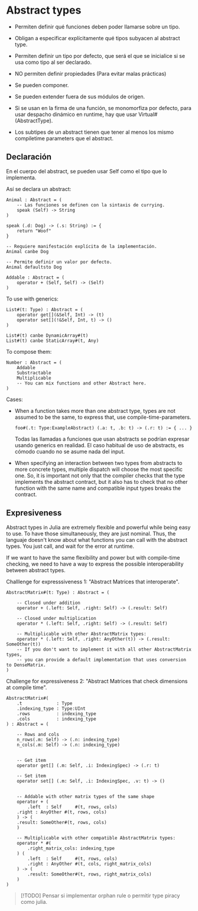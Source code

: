 # Abstract types

- Permiten definir qué funciones deben poder llamarse sobre un tipo.

- Obligan a especificar explícitamente qué tipos subyacen al abstract type.

- Permiten definir un tipo por defecto, que será el que se inicialice si se usa
  como tipo al ser declarado.

- NO permiten definir propiedades (Para evitar malas prácticas)

- Se pueden componer.

- Se pueden extender fuera de sus módulos de origen.

- Si se usan en la firma de una función, se monomorfiza por defecto, para usar
despacho dinámico en runtime, hay que usar Virtual#(AbstractType).

- Los subtipes de un abstract tienen que tener al menos los mismo compiletime
parameters que el abstract.


## Declaración

En el cuerpo del abstract, se pueden usar Self como el tipo que lo implementa.


Así se declara un abstract:

```
Animal : Abstract = (
	-- Las funciones se definen con la sintaxis de currying.
	speak (Self) -> String
)

speak (.d: Dog) -> (.s: String) := {
	return "Woof"
}

-- Requiere manifestación explícita de la implementación.
Animal canbe Dog

-- Permite definir un valor por defecto.
Animal defaultsto Dog
```

```
Addable : Abstract = (
	operator + (Self, Self) -> (Self)
)
```

To use with generics:

```
List#(t: Type) : Abstract = (
	operator get[](&Self, Int) -> (t)
	operator set[](!&Self, Int, t) -> ()
)

List#(t) canbe DynamicArray#(t)
List#(t) canbe StaticArray#(t, Any)
```

To compose them:

```
Number : Abstract = (
    Addable
    Substractable
    Multiplicable
    -- You can mix functions and other Abstract here.
)
```

Cases:

- When a function takes more than one abstract type, types are not assumed to
be the same, to express that, use compile-time-parameters.

    ```
    foo#(.t: Type:ExampleAbstract) (.a: t, .b: t) -> (.r: t) := { ... }
    ```

    Todas las llamadas a funciones que usan abstracts se podrían expresar
    usando generics en realidad. El caso habitual de uso de abstracts, es
    cómodo cuando no se asume nada del input.


- When specifying an interaction between two types from abstracts to more
concrete types, multiple dispatch will choose the most specific one. So, it is
important not only that the compiler checks that the type implements the
abstract contract, but it also has to check that no other function with the
same name and compatible input types breaks the contract.


## Expresiveness

Abstract types in Julia are extremely flexible and powerful while being easy to
use. To have those simultaneously, they are just nominal. Thus, the languaje
doesn't know about what functions you can call with the abstract types. You
just call, and wait for the error at runtime.

If we want to have the same flexibility and power but with compile-time checking, we
need to have a way to express the possible interoperability between abstract types.


Challlenge for expresssiveness 1: "Abstract Matrices that interoperate".

```
AbstractMatrix#(t: Type) : Abstract = (

    -- Closed under addition
    operator + (.left: Self, .right: Self) -> (.result: Self)

    -- Closed under multiplication
    operator * (.left: Self, .right: Self) -> (.result: Self)

    -- Multiplicable with other AbstractMatrix types:
    operator * (.left: Self, .right: AnyOther(t)) -> (.result: SomeOther(t))
    -- If you don't want to implement it with all other AbstractMatrix types,
    -- you can provide a default implementation that uses conversion to DenseMatrix.
)
```

Challenge for expressiveness 2: "Abstract Matrices that check dimensions at
compile time".


```
AbstractMatrix#(
    .t             : Type
    .indexing_type : Type:UInt
    .rows          : indexing_type
    .cols          : indexing_type
) : Abstract = (

    -- Rows and cols
    n_rows(.m: Self) -> (.n: indexing_type)
    n_cols(.m: Self) -> (.n: indexing_type)


    -- Get item
    operator get[] (.m: Self, .i: IndexingSpec) -> (.r: t)

    -- Set item
    operator set[] (.m: Self, .i: IndexingSpec, .v: t) -> ()


    -- Addable with other matrix types of the same shape
    operator + (
        .left  : Self     #(t, rows, cols)
	.right : AnyOther #(t, rows, cols)
    ) -> (
	.result: SomeOther#(t, rows, cols)
    )

    -- Multiplicable with other compatible AbstractMatrix types:
    operator * #(
        .right_matrix_cols: indexing_type
    ) (
        .left  : Self     #(t, rows, cols)
        .right : AnyOther #(t, cols, right_matrix_cols)
    ) -> (
        .result: SomeOther#(t, rows, right_matrix_cols)
    )
)
```


> [!TODO] Pensar si implementar orphan rule o permitir type piracy como julia.


